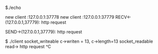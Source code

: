 $./echo

new client :127.0.0.1:37778
new client :127.0.0.1:37779
RECV<-(127.0.0.1,37779): http request

SEND->(127.0.0.1,37779): http request

$ ./client
socket_writeable
c->writen = 13, c->length=13
socket_readable
read-> http request
^C


